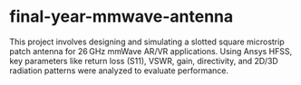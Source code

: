 # final-year-mmwave-antenna
This project involves designing and simulating a slotted square microstrip patch antenna for 26 GHz mmWave AR/VR applications. Using Ansys HFSS, key parameters like return loss (S11), VSWR, gain, directivity, and 2D/3D radiation patterns were analyzed to evaluate performance.
